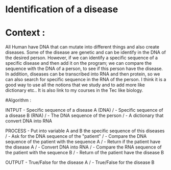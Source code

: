 # Identification of a disease

# Context :

All Human have DNA that can mutate into different things and also create diseases. Some of the disease are genetic and can be identify in the DNA of the desired person. 
However, if we can identify a specific sequence of a specific disease and then add it on the program; we can compare the sequence with the DNA of a person, to see if this person have the disease. 
In addition, diseases can be transcribed into RNA and then protein, so we can also search for specific sequence in the RNA of the person.
I think it is a good way to use all the notions that we study and to add more like dictionary etc.. It is also link to my courses in the Tec like biology.

#Algorithm :

  INTPUT
    - Specific sequence of a disease A (DNA) /
    - Specific sequence of a disease B (RNA) /
    - The DNA sequence of the person /
    - A dictionary that convert DNA into RNA

  PROCESS
    - Put into variable A and B the specific sequence of this diseases /
    - Ask for the DNA sequence of the "patient" /
    - Compare the DNA sequence of the patient with the sequence A  /
    - Return if the patient have the disease A /
    - Convert DNA into RNA  /
    - Compare the RNA sequence of the patient with the sequence B /
    - Return of the patient have the disease B
    
  OUTPUT
    - True/False for the disease A /
    - True/False for the disease B
